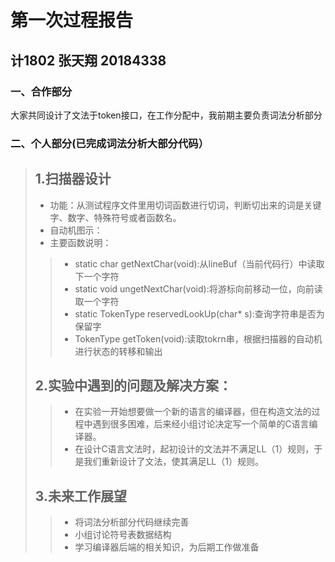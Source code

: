 # 第一次过程报告

计1802 张天翔 20184338 
-----
### 一、合作部分    
大家共同设计了文法于token接口，在工作分配中，我前期主要负责词法分析部分    

### 二、个人部分(已完成词法分析大部分代码）    
> ## 1.扫描器设计   
> + 功能：从测试程序文件里用切词函数进行切词，判断切出来的词是关键字、数字、特殊符号或者函数名。   
> + 自动机图示：  
> + 主要函数说明：   
> > - static char getNextChar(void):从lineBuf（当前代码行）中读取下一个字符   
> > - static void ungetNextChar(void):将游标向前移动一位，向前读取一个字符   
> > - static TokenType reservedLookUp(char* s):查询字符串是否为保留字
> > - TokenType getToken(void):读取tokrn串，根据扫描器的自动机进行状态的转移和输出
> ## 2.实验中遇到的问题及解决方案：
> > - 在实验一开始想要做一个新的语言的编译器，但在构造文法的过程中遇到很多困难，后来经小组讨论决定写一个简单的C语言编译器。
> > - 在设计C语言文法时，起初设计的文法并不满足LL（1）规则，于是我们重新设计了文法，使其满足LL（1）规则。
> ## 3.未来工作展望
> > - 将词法分析部分代码继续完善
> > - 小组讨论符号表数据结构
> > - 学习编译器后端的相关知识，为后期工作做准备





